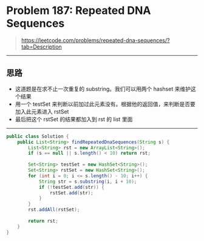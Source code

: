# Problem 187: Repeated DNA Sequences

> https://leetcode.com/problems/repeated-dna-sequences/?tab=Description

------

## 思路

* 这道题是在求不止一次重复的 substring。我们可以用两个 hashset 来维护这个结果
* 用一个 testSet 来判断以前加过此元素没有。根据他的返回值，来判断是否要加入此元素进入 rstSet
* 最后把这个 rstSet 的结果都加入到 rst 的 list 里面

-------------

```java
public class Solution {
    public List<String> findRepeatedDnaSequences(String s) {
        List<String> rst = new ArrayList<String>();
        if (s == null || s.length() < 10) return rst;
        
        Set<String> testSet = new HashSet<String>();
        Set<String> rstSet = new HashSet<String>();
        for (int i = 0; i <= s.length() - 10; i++) {
            String str = s.substring(i, i + 10);
            if (!testSet.add(str)) {
                rstSet.add(str);
            }
        }
        rst.addAll(rstSet);
        
        return rst;
    }
}
```





